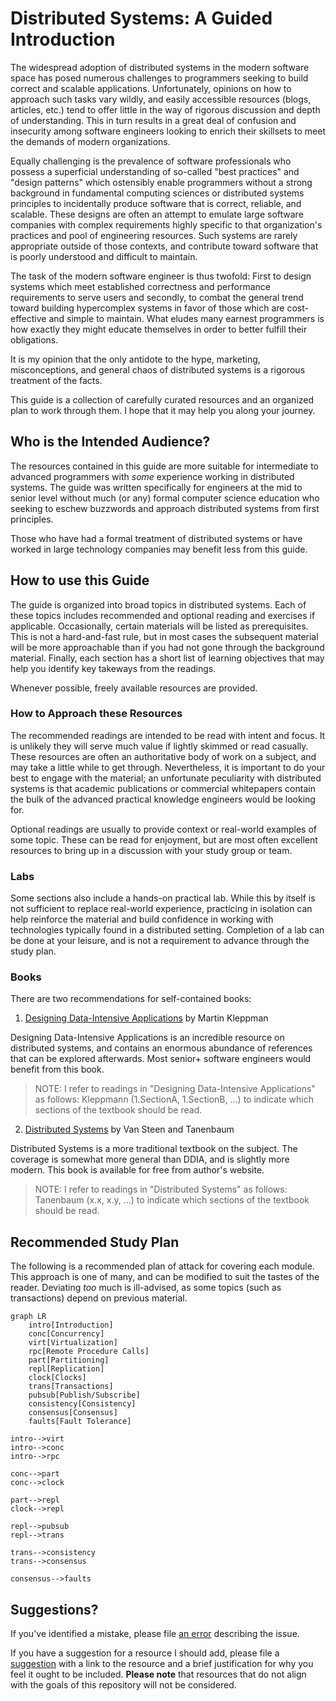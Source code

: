 # Distributed Systems: A Guided Introduction

The widespread adoption of distributed systems in the modern software space has
posed numerous challenges to programmers seeking to build correct and scalable
applications. Unfortunately, opinions on how to approach such tasks vary wildly,
and easily accessible resources (blogs, articles, etc.) tend to offer little in
the way of rigorous discussion and depth of understanding. This in turn results
in a great deal of confusion and insecurity among software engineers looking to
enrich their skillsets to meet the demands of modern organizations.

Equally challenging is the prevalence of software professionals who possess a
superficial understanding of so-called "best practices" and "design patterns"
which ostensibly enable programmers without a strong background in fundamental
computing sciences or distributed systems principles to incidentally produce
software that is correct, reliable, and scalable. These designs are often an
attempt to emulate large software companies with complex requirements highly
specific to that organization's practices and pool of engineering resources.
Such systems are rarely appropriate outside of those contexts, and contribute
toward software that is poorly understood and difficult to maintain.

The task of the modern software engineer is thus twofold: First to design systems
which meet established correctness and performance requirements to serve users
and secondly, to combat the general trend toward building hypercomplex systems
in favor of those which are cost-effective and simple to maintain. What eludes
many earnest programmers is how exactly they might educate themselves in order
to better fulfill their obligations.

It is my opinion that the only antidote to the hype, marketing, misconceptions,
and general chaos of distributed systems is a rigorous treatment of the facts.

This guide is a collection of carefully curated resources and an organized plan
to work through them. I hope that it may help you along your journey.

## Who is the Intended Audience?

The resources contained in this guide are more suitable for intermediate to
advanced programmers with _some_ experience working in distributed systems. The
guide was written specifically for engineers at the mid to senior level without
much (or any) formal computer science education who seeking to eschew buzzwords
and approach distributed systems from first principles.

Those who have had a formal treatment of distributed systems or have worked in
large technology companies may benefit less from this guide.

## How to use this Guide

The guide is organized into broad topics in distributed systems. Each of these
topics includes recommended and optional reading and exercises if applicable.
Occasionally, certain materials will be listed as prerequisites. This is not a
hard-and-fast rule, but in most cases the subsequent material will be more
approachable than if you had not gone through the background material. Finally,
each section has a short list of learning objectives that may help you identify
key takeways from the readings.

Whenever possible, freely available resources are provided.

### How to Approach these Resources

The recommended readings are intended to be read with intent and focus. It is
unlikely they will serve much value if lightly skimmed or read casually. These
resources are often an authoritative body of work on a subject, and may take a
little while to get through. Nevertheless, it is important to do your best to
engage with the material; an unfortunate peculiarity with distributed systems
is that academic publications or commercial whitepapers contain the bulk of the
advanced practical knowledge engineers would be looking for.

Optional readings are usually to provide context or real-world examples of some
topic. These can be read for enjoyment, but are most often excellent resources
to bring up in a discussion with your study group or team.

### Labs

Some sections also include a hands-on practical lab. While this by itself is
not sufficient to replace real-world experience, practicing in isolation can
help reinforce the material and build confidence in working with technologies
typically found in a distributed setting. Completion of a lab can be done at
your leisure, and is not a requirement to advance through the study plan.

### Books

There are two recommendations for self-contained books:

1. [Designing Data-Intensive Applications](https://dataintensive.net/) by Martin Kleppman

Designing Data-Intensive Applications is an incredible resource on distributed
systems, and contains an enormous abundance of references that can be explored
afterwards. Most senior+ software engineers would benefit from this book.

> NOTE: I refer to readings in "Designing Data-Intensive Applications" as follows:
>   Kleppmann (1.SectionA, 1.SectionB, ...)
> to indicate which sections of the textbook should be read.

2. [Distributed Systems](https://www.distributed-systems.net/index.php/books/ds4/) by Van Steen and Tanenbaum

Distributed Systems is a more traditional textbook on the subject. The coverage
is somewhat more general than DDIA, and is slightly more modern. This book is
available for free from author's website.

> NOTE: I refer to readings in "Distributed Systems" as follows:
>   Tanenbaum (x.x, x.y, ...)
> to indicate which sections of the textbook should be read.

## Recommended Study Plan

The following is a recommended plan of attack for covering each module. This
approach is one of many, and can be modified to suit the tastes of the reader.
Deviating _too_ much is ill-advised, as some topics (such as transactions)
depend on previous material.

```mermaid
graph LR
    intro[Introduction]
    conc[Concurrency]
    virt[Virtualization]
    rpc[Remote Procedure Calls]
    part[Partitioning]
    repl[Replication]
    clock[Clocks]
    trans[Transactions]
    pubsub[Publish/Subscribe]
    consistency[Consistency]
    consensus[Consensus]
    faults[Fault Tolerance]

intro-->virt
intro-->conc
intro-->rpc

conc-->part
conc-->clock

part-->repl
clock-->repl

repl-->pubsub
repl-->trans

trans-->consistency
trans-->consensus

consensus-->faults
```

## Suggestions?

If you've identified a mistake, please file [an error](https://github.com/BeautifulTovarisch/ds-guided-intro/issues/new?assignees=&labels=&projects=&template=error.md&title=%5BError%5D) describing the issue.

If you have a suggestion for a resource I should add, please file a [suggestion](https://github.com/BeautifulTovarisch/ds-guided-intro/issues/new?assignees=&labels=&projects=&template=suggestion.md&title=%5BSuggestion%5D)
with a link to the resource and a brief justification for why you feel it ought
to be included. **Please note** that resources that do not align with the goals
of this repository will not be considered.
